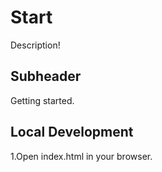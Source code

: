 # Start

Description!

## Subheader

Getting started.

## Local Development

1.Open index.html in your browser.
